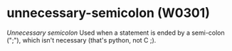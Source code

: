 # unnecessary-semicolon (W0301)
*Unnecessary semicolon* Used when a statement is ended by a semi-colon
(\";\"), which isn\'t necessary (that\'s python, not C ;).
